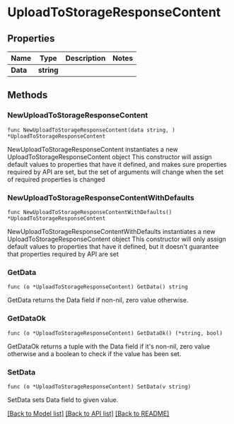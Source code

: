 # UploadToStorageResponseContent

## Properties

Name | Type | Description | Notes
------------ | ------------- | ------------- | -------------
**Data** | **string** |  | 

## Methods

### NewUploadToStorageResponseContent

`func NewUploadToStorageResponseContent(data string, ) *UploadToStorageResponseContent`

NewUploadToStorageResponseContent instantiates a new UploadToStorageResponseContent object
This constructor will assign default values to properties that have it defined,
and makes sure properties required by API are set, but the set of arguments
will change when the set of required properties is changed

### NewUploadToStorageResponseContentWithDefaults

`func NewUploadToStorageResponseContentWithDefaults() *UploadToStorageResponseContent`

NewUploadToStorageResponseContentWithDefaults instantiates a new UploadToStorageResponseContent object
This constructor will only assign default values to properties that have it defined,
but it doesn't guarantee that properties required by API are set

### GetData

`func (o *UploadToStorageResponseContent) GetData() string`

GetData returns the Data field if non-nil, zero value otherwise.

### GetDataOk

`func (o *UploadToStorageResponseContent) GetDataOk() (*string, bool)`

GetDataOk returns a tuple with the Data field if it's non-nil, zero value otherwise
and a boolean to check if the value has been set.

### SetData

`func (o *UploadToStorageResponseContent) SetData(v string)`

SetData sets Data field to given value.



[[Back to Model list]](../README.md#documentation-for-models) [[Back to API list]](../README.md#documentation-for-api-endpoints) [[Back to README]](../README.md)


